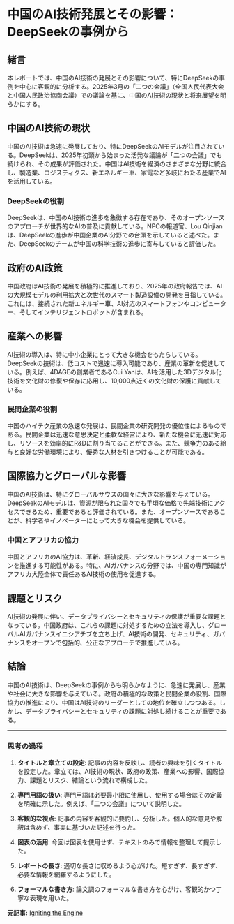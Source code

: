 # 中国のAI技術発展とその影響：DeepSeekの事例から

## 緒言

本レポートでは、中国のAI技術の発展とその影響について、特にDeepSeekの事例を中心に客観的に分析する。2025年3月の「二つの会議」（全国人民代表大会と中国人民政治協商会議）での議論を基に、中国のAI技術の現状と将来展望を明らかにする。

## 中国のAI技術の現状

中国のAI技術は急速に発展しており、特にDeepSeekのAIモデルが注目されている。DeepSeekは、2025年初頭から始まった活発な議論が「二つの会議」でも続けられ、その成果が評価された。中国はAI技術を経済のさまざまな分野に統合し、製造業、ロジスティクス、新エネルギー車、家電など多岐にわたる産業でAIを活用している。

### DeepSeekの役割

DeepSeekは、中国のAI技術の進歩を象徴する存在であり、そのオープンソースのアプローチが世界的なAIの普及に貢献している。NPCの報道官、Lou Qinjianは、DeepSeekの進歩が中国企業のAI分野での台頭を示していると述べた。また、DeepSeekのチームが中国の科学技術の進歩に寄与していると評価した。

## 政府のAI政策

中国政府はAI技術の発展を積極的に推進しており、2025年の政府報告では、AIの大規模モデルの利用拡大と次世代のスマート製造設備の開発を目指している。これには、接続された新エネルギー車、AI対応のスマートフォンやコンピューター、そしてインテリジェントロボットが含まれる。

## 産業への影響

AI技術の導入は、特に中小企業にとって大きな機会をもたらしている。DeepSeekの技術は、低コストで迅速に導入可能であり、産業の革新を促進している。例えば、4DAGEの創業者であるCui Yanは、AIを活用した3Dデジタル化技術を文化財の修復や保存に応用し、10,000点近くの文化財の保護に貢献している。

### 民間企業の役割

中国のハイテク産業の急速な発展は、民間企業の研究開発の優位性によるものである。民間企業は迅速な意思決定と柔軟な経営により、新たな機会に迅速に対応し、リソースを効率的にR&Dに割り当てることができる。また、競争力のある給与と良好な労働環境により、優秀な人材を引きつけることが可能である。

## 国際協力とグローバルな影響

中国のAI技術は、特にグローバルサウスの国々に大きな影響を与えている。DeepSeekのAIモデルは、資源が限られた国々でも手頃な価格で先端技術にアクセスできるため、重要であると評価されている。また、オープンソースであることが、科学者やイノベーターにとって大きな機会を提供している。

### 中国とアフリカの協力

中国とアフリカのAI協力は、革新、経済成長、デジタルトランスフォーメーションを推進する可能性がある。特に、AIガバナンスの分野では、中国の専門知識がアフリカ大陸全体で責任あるAI技術の使用を促進する。

## 課題とリスク

AI技術の発展に伴い、データプライバシーとセキュリティの保護が重要な課題となっている。中国政府は、これらの課題に対処するための立法を導入し、グローバルAIガバナンスイニシアチブを立ち上げ、AI技術の開発、セキュリティ、ガバナンスをオープンで包括的、公正なアプローチで推進している。

## 結論

中国のAI技術は、DeepSeekの事例からも明らかなように、急速に発展し、産業や社会に大きな影響を与えている。政府の積極的な政策と民間企業の役割、国際協力の推進により、中国はAI技術のリーダーとしての地位を確立しつつある。しかし、データプライバシーとセキュリティの課題に対処し続けることが重要である。

---

### 思考の過程

1. **タイトルと章立ての設定**: 記事の内容を反映し、読者の興味を引くタイトルを設定した。章立ては、AI技術の現状、政府の政策、産業への影響、国際協力、課題とリスク、結論という流れで構成した。

2. **専門用語の扱い**: 専門用語は必要最小限に使用し、使用する場合はその定義を明確に示した。例えば、「二つの会議」について説明した。

3. **客観的な視点**: 記事の内容を客観的に要約し、分析した。個人的な意見や解釈は含めず、事実に基づいた記述を行った。

4. **図表の活用**: 今回は図表を使用せず、テキストのみで情報を整理して提示した。

5. **レポートの長さ**: 適切な長さに収めるよう心がけた。短すぎず、長すぎず、必要な情報を網羅するようにした。

6. **フォーマルな書き方**: 論文調のフォーマルな書き方を心がけ、客観的かつ丁寧な表現を用いた。

**元記事:** [Igniting the Engine](http://www.chinatoday.com.cn/ctenglish/2018/ln/202503/t20250328_800396833.html)